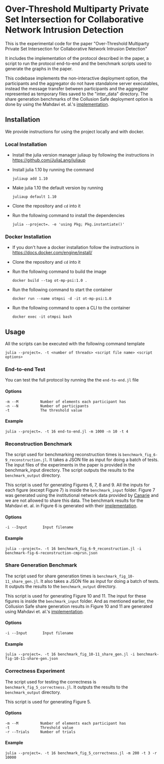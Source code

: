 # Over-Threshold Multiparty Private Set Intersection for Collaborative Network Intrusion Detection

This is the experimental code for the paper "Over-Threshold Multiparty Private Set Intersection for Collaborative Network Intrusion Detection"

It includes the implementation of the protocol described in the paper, a script to run the protocol end-to-end and the benchmark scripts used to generate the graphs in the paper.

This codebase implements the non-interactive deployment option, the participants and the aggregator do not have standalone server executables, instead the message transfer between participants and the aggregator represented as temporary files saved to the "inter_data" directory. The share generation benchmarks of the Collusion Safe deployment option is done by using the Mahdavi et. al.'s [implementation](https://github.com/cryspuwaterloo/OT-MP-PSI).

## Installation
We provide instructions for using the project locally and with docker.

### Local Installation
- Install the julia version manager juliaup by following the instructions in https://github.com/JuliaLang/juliaup

- Install julia 1.10 by running the command 
    
    ``juliaup add 1.10``

- Make julia 1.10 the default version by running 

    ``juliaup default 1.10``

- Clone the repository and `cd` into it

- Run the following command to install the dependencies

    ``julia --project=. -e 'using Pkg; Pkg.instantiate()'``

### Docker Installation
- If you don't have a docker installation follow the instructions in https://docs.docker.com/engine/install/

- Clone the repository and `cd` into it

- Run the following command to build the image
    
    ``docker build --tag ot-mp-psi:1.0 .``

- Run the following command to start the container

    ``docker run --name otmpsi -d -it ot-mp-psi:1.0``

- Run the following command to open a CLI to the container

    ``docker exec -it otmpsi bash``

## Usage

All the scripts can be executed with the following command template

``julia --project=. -t <number of threads> <script file name> <script options>``

### End-to-end Test

You can test the full protocol by running the the `end-to-end.jl` file

#### Options

```
-m --M          Number of elements each participant has
-n --N          Number of participants
-t              The threshold value
```

#### Example
``julia --project=. -t 16 end-to-end.jl -m 1000 -n 10 -t 4``

### Reconstruction Benchmark

The script used for benchmarking reconstruction times is `benchmark_fig_6-9_reconstruction.jl`. It takes a JSON file as input for doing a batch of tests. The input files of the experiments in the paper is provided in the benchmark_input directory. The script outputs the results to the `benchmark_output` directory.

This script is used for generating Figures 6, 7, 8 and 9. All the inputs for each figure (except Figure 7) is inside the `benchmark_input` folder. Figure 7 was generated using the institutional network data provided by [Canarie](https://www.canarie.ca/about/) and we are not allowed to share this data. The benchmark results for the Mahdavi et. al. in Figure 6 is generated with their [implementation](https://github.com/cryspuwaterloo/OT-MP-PSI).

#### Options

```
-i --Input       Input filename
```

#### Example
``julia --project=. -t 16 benchmark_fig_6-9_reconstruction.jl -i benchmark-fig-6-reconstruction-cmprsn.json``

### Share Generation Benchmark

The script used for share generation times is `benchmark_fig_10-11_share_gen.jl`. It also takes a JSON file as input for doing a batch of tests. It outputs the results to the `benchmark_output` directory.

This script is used for generating Figure 10 and 11. The input for these figures is inside the `benchmark_input` folder. And as mentioned earlier, the Collusion Safe share generation results in Figure 10 and 11 are generated using Mahdavi et. al.'s [implementation](https://github.com/cryspuwaterloo/OT-MP-PSI).

#### Options

```
-i --Input       Input filename
```

#### Example
``julia --project=. -t 16 benchmark_fig_10-11_share_gen.jl -i benchmark-fig-10-11-share-gen.json``


### Correctness Experiment

The script used for testing the correctness is `benchmark_fig_5_correctness.jl`. It outputs the results to the `benchmark_output` directory.

This script is used for generating Figure 5.

#### Options

```
-m --M          Number of elements each participant has
-t              Threshold value
-r --Trials     Number of trials
```

#### Example
``julia --project=. -t 16 benchmark_fig_5_correctness.jl -m 200 -t 3 -r 10000``








